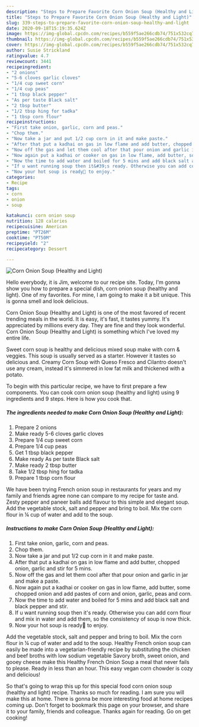 ```yaml
---
description: "Steps to Prepare Favorite Corn Onion Soup (Healthy and Light)"
title: "Steps to Prepare Favorite Corn Onion Soup (Healthy and Light)"
slug: 339-steps-to-prepare-favorite-corn-onion-soup-healthy-and-light
date: 2020-09-18T15:19:35.624Z
image: https://img-global.cpcdn.com/recipes/b559f5ae266cdb74/751x532cq70/corn-onion-soup-healthy-and-light-recipe-main-photo.jpg
thumbnail: https://img-global.cpcdn.com/recipes/b559f5ae266cdb74/751x532cq70/corn-onion-soup-healthy-and-light-recipe-main-photo.jpg
cover: https://img-global.cpcdn.com/recipes/b559f5ae266cdb74/751x532cq70/corn-onion-soup-healthy-and-light-recipe-main-photo.jpg
author: Susie Strickland
ratingvalue: 4.7
reviewcount: 3441
recipeingredient:
- "2 onions"
- "5-6 cloves garlic cloves"
- "1/4 cup sweet corn"
- "1/4 cup peas"
- "1 tbsp black pepper"
- "As per taste Black salt"
- "2 tbsp butter"
- "1/2 tbsp hing for tadka"
- "1 tbsp corn flour"
recipeinstructions:
- "First take onion, garlic, corn and peas."
- "Chop them."
- "Now take a jar and put 1/2 cup corn in it and make paste."
- "After that put a kadhai on gas in low flame and add butter, chopped onion, garlic and stir for 5 mins."
- "Now off the gas and let them cool after that pour onion and garlic in jar and make a paste."
- "Now again put a kadhai or cooker on gas in low flame, add butter, some chopped onion and add pastes of corn and onion, garlic, peas and corn."
- "Now the time to add water and boiled for 5 mins and add black salt and black pepper and stir."
- "If u want running soup then it&#39;s ready. Otherwise you can add corn flour and mix in water and add them, so the consistency of soup is now thick."
- "Now your hot soup is ready🍲 to enjoy."
categories:
- Recipe
tags:
- corn
- onion
- soup

katakunci: corn onion soup 
nutrition: 128 calories
recipecuisine: American
preptime: "PT26M"
cooktime: "PT50M"
recipeyield: "2"
recipecategory: Dessert

---
```



![Corn Onion Soup (Healthy and Light)](https://img-global.cpcdn.com/recipes/b559f5ae266cdb74/751x532cq70/corn-onion-soup-healthy-and-light-recipe-main-photo.jpg)

Hello everybody, it is Jim, welcome to our recipe site. Today, I'm gonna show you how to prepare a special dish, corn onion soup (healthy and light). One of my favorites. For mine, I am going to make it a bit unique. This is gonna smell and look delicious.

Corn Onion Soup (Healthy and Light) is one of the most favored of recent trending meals in the world. It is easy, it's fast, it tastes yummy. It's appreciated by millions every day. They are fine and they look wonderful. Corn Onion Soup (Healthy and Light) is something which I've loved my entire life.

Sweet corn soup is healthy and delicious mixed soup make with corn &amp; veggies. This soup is usually served as a starter. However it tastes so delicious and. Creamy Corn Soup with Queso Fresco and Cilantro doesn&#39;t use any cream, instead it&#39;s simmered in low fat milk and thickened with a potato.


To begin with this particular recipe, we have to first prepare a few components. You can cook corn onion soup (healthy and light) using 9 ingredients and 9 steps. Here is how you cook that.

<!--inarticleads1-->

##### The ingredients needed to make Corn Onion Soup (Healthy and Light):

1. Prepare 2 onions
1. Make ready 5-6 cloves garlic cloves
1. Prepare 1/4 cup sweet corn
1. Prepare 1/4 cup peas
1. Get 1 tbsp black pepper
1. Make ready As per taste Black salt
1. Make ready 2 tbsp butter
1. Take 1/2 tbsp hing for tadka
1. Prepare 1 tbsp corn flour


We have been trying French onion soup in restaurants for years and my family and friends agree none can compare to my recipe for taste and. Zesty pepper and paneer balls add flavour to this simple and elegant soup. Add the vegetable stock, salt and pepper and bring to boil. Mix the corn flour in ¼ cup of water and add to the soup. 

<!--inarticleads2-->

##### Instructions to make Corn Onion Soup (Healthy and Light):

1. First take onion, garlic, corn and peas.
1. Chop them.
1. Now take a jar and put 1/2 cup corn in it and make paste.
1. After that put a kadhai on gas in low flame and add butter, chopped onion, garlic and stir for 5 mins.
1. Now off the gas and let them cool after that pour onion and garlic in jar and make a paste.
1. Now again put a kadhai or cooker on gas in low flame, add butter, some chopped onion and add pastes of corn and onion, garlic, peas and corn.
1. Now the time to add water and boiled for 5 mins and add black salt and black pepper and stir.
1. If u want running soup then it&#39;s ready. Otherwise you can add corn flour and mix in water and add them, so the consistency of soup is now thick.
1. Now your hot soup is ready🍲 to enjoy.


Add the vegetable stock, salt and pepper and bring to boil. Mix the corn flour in ¼ cup of water and add to the soup. Healthy French onion soup can easily be made into a vegetarian-friendly recipe by substituting the chicken and beef broths with low sodium vegetable Savory broth, sweet onion, and gooey cheese make this Healthy French Onion Soup a meal that never fails to please. Ready in less than an hour. This easy vegan corn chowder is cozy and delicious! 

So that's going to wrap this up for this special food corn onion soup (healthy and light) recipe. Thanks so much for reading. I am sure you will make this at home. There is gonna be more interesting food at home recipes coming up. Don't forget to bookmark this page on your browser, and share it to your family, friends and colleague. Thanks again for reading. Go on get cooking!
